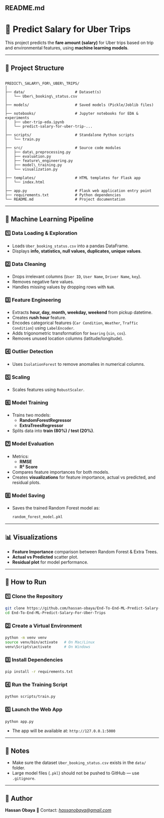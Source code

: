 ## README.md

# 🚖 Predict Salary for Uber Trips

This project predicts the **fare amount (salary)** for Uber trips based on trip and environmental features, using **machine learning models**.

---

## 📂 Project Structure
```

PREDICT\_SALARY\_FOR\_UBER\_TRIPS/
│
├── data/                       # Dataset(s)
│   └── Uber\_booking\_status.csv
│
├── models/                     # Saved models (Pickle/Joblib files)
│
├── notebooks/                  # Jupyter notebooks for EDA & experiments
│   ├── uber-trip-eda.ipynb
│   └── predict-salary-for-uber-trip-...
│
├── scripts/                    # Standalone Python scripts
│   └── train.py
│
├── src/                        # Source code modules
│   ├── data\_preprocessing.py
│   ├── evaluation.py
│   ├── feature\_engineering.py
│   ├── model\_training.py
│   └── visualization.py
│
├── templates/                  # HTML templates for Flask app
│   └── index.html
│
├── app.py                      # Flask web application entry point
├── requirements.txt            # Python dependencies
└── README.md                   # Project documentation

````

---

## 🧠 Machine Learning Pipeline

### 1️⃣ **Data Loading & Exploration**
- Loads `Uber_booking_status.csv` into a pandas DataFrame.
- Displays **info, statistics, null values, duplicates, unique values**.

### 2️⃣ **Data Cleaning**
- Drops irrelevant columns (`User ID`, `User Name`, `Driver Name`, `key`).
- Removes negative fare values.
- Handles missing values by dropping rows with `NaN`.

### 3️⃣ **Feature Engineering**
- Extracts **hour, day, month, weekday, weekend** from pickup datetime.
- Creates **rush hour** feature.
- Encodes categorical features (`Car Condition`, `Weather`, `Traffic Condition`) using `LabelEncoder`.
- Adds trigonometric transformation for `bearing` (`sin`, `cos`).
- Removes unused location columns (latitude/longitude).

### 4️⃣ **Outlier Detection**
- Uses `IsolationForest` to remove anomalies in numerical columns.

### 5️⃣ **Scaling**
- Scales features using `RobustScaler`.

### 6️⃣ **Model Training**
- Trains two models:
  - **RandomForestRegressor**
  - **ExtraTreesRegressor**
- Splits data into **train (80%) / test (20%)**.

### 7️⃣ **Model Evaluation**
- Metrics:
  - **RMSE**
  - **R² Score**
- Compares feature importances for both models.
- Creates **visualizations** for feature importance, actual vs predicted, and residual plots.

### 8️⃣ **Model Saving**
- Saves the trained Random Forest model as:
  ```bash
  random_forest_model.pkl
  ````

---

## 📊 Visualizations

* **Feature Importance** comparison between Random Forest & Extra Trees.
* **Actual vs Predicted** scatter plot.
* **Residual plot** for model performance.

---

## 🚀 How to Run

### 1️⃣ Clone the Repository

```bash
git clone https://github.com/hassan-obaya/End-To-End-ML-Predict-Salary-For-Uber-Trips.git
cd End-To-End-ML-Predict-Salary-For-Uber-Trips
```

### 2️⃣ Create a Virtual Environment

```bash
python -m venv venv
source venv/bin/activate   # On Mac/Linux
venv\Scripts\activate      # On Windows
```

### 3️⃣ Install Dependencies

```bash
pip install -r requirements.txt
```

### 4️⃣ Run the Training Script

```bash
python scripts/train.py
```

### 5️⃣ Launch the Web App

```bash
python app.py
```

* The app will be available at: `http://127.0.0.1:5000`

---

## 📌 Notes

* Make sure the dataset `Uber_booking_status.csv` exists in the `data/` folder.
* Large model files (`.pkl`) should not be pushed to GitHub — use `.gitignore`.

---

## 👤 Author

**Hassan Obaya**
📧 Contact: *hassanobaya@gmail.com*



